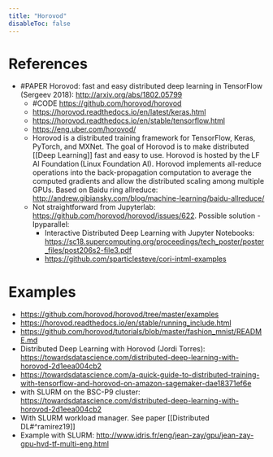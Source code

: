 ```yaml
---
title: "Horovod"
disableToc: false 
---
```



# References
- #PAPER Horovod: fast and easy distributed deep learning in TensorFlow (Sergeev 2018): http://arxiv.org/abs/1802.05799 
	- #CODE https://github.com/horovod/horovod 
	- https://horovod.readthedocs.io/en/latest/keras.html 
	- https://horovod.readthedocs.io/en/stable/tensorflow.html
	- https://eng.uber.com/horovod/
	- Horovod is a distributed training framework for TensorFlow, Keras, PyTorch, and MXNet. The goal of Horovod is to make distributed [[Deep Learning]] fast and easy to use. Horovod is hosted by the LF AI Foundation (Linux Foundation AI). Horovod implements all-reduce operations into the back-propagation computation to average the computed gradients and allow the distributed scaling among multiple GPUs. Based on Baidu ring allreduce: http://andrew.gibiansky.com/blog/machine-learning/baidu-allreduce/ 
	- Not straightforward from Jupyterlab: https://github.com/horovod/horovod/issues/622. Possible solution - Ipyparallel:
		- Interactive Distributed Deep Learning with Jupyter Notebooks: https://sc18.supercomputing.org/proceedings/tech_poster/poster_files/post206s2-file3.pdf
		- https://github.com/sparticlesteve/cori-intml-examples 

# Examples
- https://github.com/horovod/horovod/tree/master/examples
- https://horovod.readthedocs.io/en/stable/running_include.html
- https://github.com/horovod/tutorials/blob/master/fashion_mnist/README.md 
- Distributed Deep Learning with Horovod (Jordi Torres): https://towardsdatascience.com/distributed-deep-learning-with-horovod-2d1eea004cb2
- https://towardsdatascience.com/a-quick-guide-to-distributed-training-with-tensorflow-and-horovod-on-amazon-sagemaker-dae18371ef6e 
- with SLURM on the BSC-P9 cluster: https://towardsdatascience.com/distributed-deep-learning-with-horovod-2d1eea004cb2
- With SLURM workload manager. See paper [[Distributed DL#^ramirez19]]
- Example with SLURM: http://www.idris.fr/eng/jean-zay/gpu/jean-zay-gpu-hvd-tf-multi-eng.html

